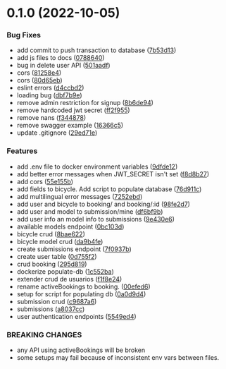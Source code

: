 # 0.1.0 (2022-10-05)


### Bug Fixes

* add commit to push transaction to database ([7b53d13](https://github.com/iic2154-uc-cl/2022-2-S2-Grupo4-Backend/commit/7b53d138eccfe517fdddd1a3862c7ece374403e5))
* add js files to docs ([0788640](https://github.com/iic2154-uc-cl/2022-2-S2-Grupo4-Backend/commit/07886402816ad6812404cb5ad124c04dfbde4ad3))
* bug in delete user API ([501aadf](https://github.com/iic2154-uc-cl/2022-2-S2-Grupo4-Backend/commit/501aadf1c06626f74a3601840ab8941978c71c11))
* cors ([81258e4](https://github.com/iic2154-uc-cl/2022-2-S2-Grupo4-Backend/commit/81258e49995adfed748af943407d0f4f2992d6d3))
* cors ([80d65eb](https://github.com/iic2154-uc-cl/2022-2-S2-Grupo4-Backend/commit/80d65ebca240d186f550ce4c6ea48ccba60e0f62))
* eslint errors ([d4ccbd2](https://github.com/iic2154-uc-cl/2022-2-S2-Grupo4-Backend/commit/d4ccbd2873cf7494a2a992ccdf421222ce16eb5c))
* loading bug ([dbf7b9e](https://github.com/iic2154-uc-cl/2022-2-S2-Grupo4-Backend/commit/dbf7b9e1a79cb1ab93479daeb1c5514959a3df71))
* remove admin restriction for signup ([8b6de94](https://github.com/iic2154-uc-cl/2022-2-S2-Grupo4-Backend/commit/8b6de94f10495bbcb9487ffc4ee6c7d44352cc1f))
* remove hardcoded jwt secret ([ff2f955](https://github.com/iic2154-uc-cl/2022-2-S2-Grupo4-Backend/commit/ff2f955f7ac76d246ccf382112f4c12a2420e4f0))
* remove nans ([f344878](https://github.com/iic2154-uc-cl/2022-2-S2-Grupo4-Backend/commit/f344878bdca26f6106bcab8f7f5ca34697c6b269))
* remove swagger example ([16366c5](https://github.com/iic2154-uc-cl/2022-2-S2-Grupo4-Backend/commit/16366c5ac50f0c4a28b6a1c6db79c3bf0a8235f5))
* update .gitignore ([29ed71e](https://github.com/iic2154-uc-cl/2022-2-S2-Grupo4-Backend/commit/29ed71e948075f0156cf298bcfe4e91c47c4810f))


### Features

* add .env file to docker environment variables ([9dfde12](https://github.com/iic2154-uc-cl/2022-2-S2-Grupo4-Backend/commit/9dfde12e68ff9d9f6e7f8758948803ae0bfbd573))
* add better error messages when JWT_SECRET isn't set ([f8d8b27](https://github.com/iic2154-uc-cl/2022-2-S2-Grupo4-Backend/commit/f8d8b27f9c1e5d1baca4ebd8af1b23e13326e1f7))
* add cors ([55e155b](https://github.com/iic2154-uc-cl/2022-2-S2-Grupo4-Backend/commit/55e155be950d5a08d7fdfed590d70cc14cda2722))
* add fields to bicycle. Add script to populate database ([76d911c](https://github.com/iic2154-uc-cl/2022-2-S2-Grupo4-Backend/commit/76d911c3c9b30602fc50866a7eee416378256c97))
* add multilingual error messages ([7252ebd](https://github.com/iic2154-uc-cl/2022-2-S2-Grupo4-Backend/commit/7252ebd93a29d031ee606f33130d42d1f252ca35))
* add user and bicycle to booking/ and booking/:id ([98fe2d7](https://github.com/iic2154-uc-cl/2022-2-S2-Grupo4-Backend/commit/98fe2d7f3a834038624681ecab451c5e461c30f8))
* add user and model to submission/mine ([df6bf9b](https://github.com/iic2154-uc-cl/2022-2-S2-Grupo4-Backend/commit/df6bf9b90cb4c7b318596e662342d1930fc59738))
* add user info an model info to submissions ([9e430e6](https://github.com/iic2154-uc-cl/2022-2-S2-Grupo4-Backend/commit/9e430e685505554409220543517b26f60bba8123))
* available models endpoint ([0bc103d](https://github.com/iic2154-uc-cl/2022-2-S2-Grupo4-Backend/commit/0bc103d74dd77a697af5dee7fe512143a69703a6))
* bicycle crud ([8bae622](https://github.com/iic2154-uc-cl/2022-2-S2-Grupo4-Backend/commit/8bae6221055b03136a73711dbd05bfa9a1e58e5b))
* bicycle model crud ([da9b4fe](https://github.com/iic2154-uc-cl/2022-2-S2-Grupo4-Backend/commit/da9b4fedc8257cbeb43722845cb031beadcd5bce))
* create submissions endpoint ([7f0937b](https://github.com/iic2154-uc-cl/2022-2-S2-Grupo4-Backend/commit/7f0937b420967d383cbffd96c42487e9455c8ad0))
* create user table ([0d755f2](https://github.com/iic2154-uc-cl/2022-2-S2-Grupo4-Backend/commit/0d755f2626649e5cfd99275dcc7de62563dea60d))
* crud booking ([295d819](https://github.com/iic2154-uc-cl/2022-2-S2-Grupo4-Backend/commit/295d81930ceee510b8dbfdfba67b76b2f0481e57))
* dockerize populate-db ([1c552ba](https://github.com/iic2154-uc-cl/2022-2-S2-Grupo4-Backend/commit/1c552ba6e56fcea34bcd22dfbf30dc9d69e38db9))
* extender crud de usuarios ([f1f8e24](https://github.com/iic2154-uc-cl/2022-2-S2-Grupo4-Backend/commit/f1f8e24c2e011e33f5ddd8efa04a3e5d3400d0dc))
* rename activeBookings to booking. ([00efed6](https://github.com/iic2154-uc-cl/2022-2-S2-Grupo4-Backend/commit/00efed6849ba4da50d441116476e9f6a64b48bdf))
* setup for script for populating db ([0a0d9d4](https://github.com/iic2154-uc-cl/2022-2-S2-Grupo4-Backend/commit/0a0d9d47b50b7e4f2791cd89298f71090ae01cdb))
* submission crud ([c9687a6](https://github.com/iic2154-uc-cl/2022-2-S2-Grupo4-Backend/commit/c9687a65d26a1c3f460cb077294746268b723e6d))
* submissions ([a8037cc](https://github.com/iic2154-uc-cl/2022-2-S2-Grupo4-Backend/commit/a8037cc23a38162cd4e6eac6ee35b4f2192c06c9))
* user authentication endpoints ([5549ed4](https://github.com/iic2154-uc-cl/2022-2-S2-Grupo4-Backend/commit/5549ed4725524cc00a3304798b3d980fe1e1d7ed))


### BREAKING CHANGES

* any API using activeBookings will be broken
* some setups may fail because of inconsistent env vars between files.



